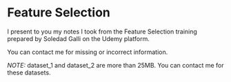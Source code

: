 # Feature Selection


I present to you my notes I took from the Feature Selection training prepared by Soledad Galli on the Udemy platform.

You can contact me for missing or incorrect information.

*NOTE:* dataset_1 and dataset_2 are more than 25MB. You can contact me for these datasets. 
